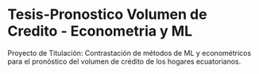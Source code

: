 # Tesis-Pronostico Volumen de Credito - Econometria y ML
 Proyecto de Titulación: Contrastación de métodos de ML y econométricos para el pronóstico del volumen de crédito de los hogares ecuatorianos.

